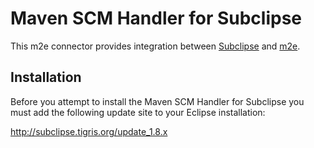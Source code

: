 # Maven SCM Handler for Subclipse

This m2e connector provides integration between [Subclipse][1] and [m2e][2].

## Installation

Before you attempt to install the Maven SCM Handler for Subclipse you must add the following update site to your Eclipse installation:

http://subclipse.tigris.org/update_1.8.x

[1]: http://subclipse.tigris.org/
[2]: http://eclipse.org/m2e/